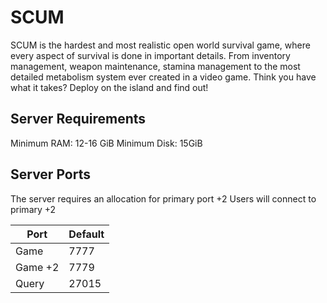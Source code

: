 # SCUM
SCUM is the hardest and most realistic open world survival game, where every aspect of survival is done in important details. From inventory management, weapon maintenance, stamina management to the most detailed metabolism system ever created in a video game. Think you have what it takes? Deploy on the island and find out!


## Server Requirements

Minimum RAM: 12-16 GiB
Minimum Disk: 15GiB


## Server Ports

The server requires an allocation for primary port +2
Users will connect to primary +2

| Port            | Default |
| --------------- | ------- |
| Game            | 7777    |
| Game +2         | 7779    |
| Query           | 27015   |
